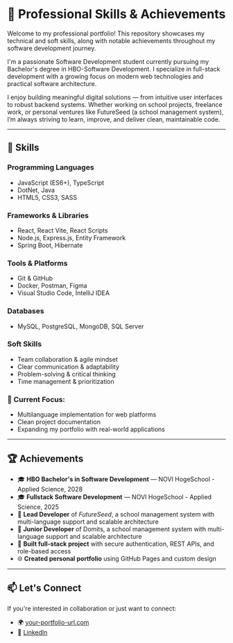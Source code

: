 # 💼 Professional Skills & Achievements

Welcome to my professional portfolio! This repository showcases my technical and soft skills, along with notable achievements throughout my software development journey.

I'm a passionate Software Development student currently pursuing my Bachelor's degree in HBO-Software Development. I specialize in full-stack development with a growing focus on modern web technologies and practical software architecture.

I enjoy building meaningful digital solutions — from intuitive user interfaces to robust backend systems. Whether working on school projects, freelance work, or personal ventures like FutureSeed (a school management system), I’m always striving to learn, improve, and deliver clean, maintainable code.

---

## 🧠 Skills

### Programming Languages
- JavaScript (ES6+), TypeScript
- DotNet, Java
- HTML5, CSS3, SASS

### Frameworks & Libraries
- React, React Vite, React Scripts
- Node.js, Express.js, Entity Framework
- Spring Boot, Hibernate

### Tools & Platforms
- Git & GitHub
- Docker, Postman, Figma
- Visual Studio Code, IntelliJ IDEA

### Databases
- MySQL, PostgreSQL, MongoDB, SQL Server

### Soft Skills
- Team collaboration & agile mindset
- Clear communication & adaptability
- Problem-solving & critical thinking
- Time management & prioritization

### 📘 Current Focus:
- Multilanguage implementation for web platforms
- Clean project documentation
- Expanding my portfolio with real-world applications

---

## 🏆 Achievements

- 🎓 **HBO Bachelor's in Software Development** — NOVI HogeSchool - Applied Science, 2028
- 🎓 **Fullstack Software Development** — NOVI HogeSchool - Applied Science, 2025
- 🚀 **Lead Developer** of _FutureSeed_, a school management system with multi-language support and scalable architecture
- 🚀 **Junior Developer** of Domits, a school management system with multi-language support and scalable architecture
- 🧩 **Built full-stack project** with secure authentication, REST APIs, and role-based access
- 🌐 **Created personal portfolio** using GitHub Pages and custom design

---

## 📫 Let's Connect

If you're interested in collaboration or just want to connect:

- 🌍 [your-portfolio-url.com](https://dev.to/imajenasyon)
- 💬 [LinkedIn](https://www.linkedin.com/in/javillas/)
